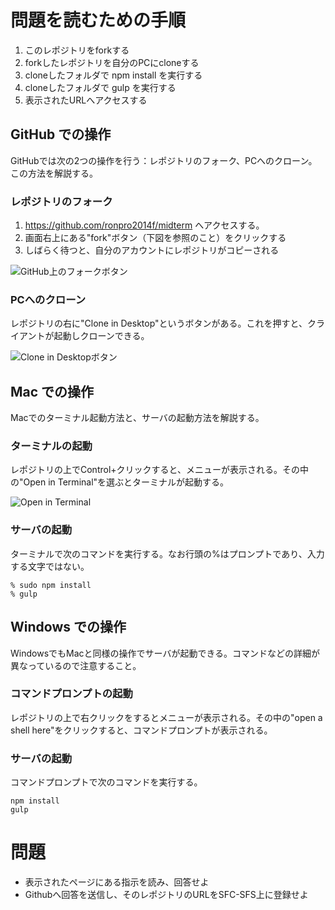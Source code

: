 # 問題を読むための手順

1. このレポジトリをforkする
2. forkしたレポジトリを自分のPCにcloneする
3. cloneしたフォルダで npm install を実行する
4. cloneしたフォルダで gulp を実行する
5. 表示されたURLへアクセスする

## GitHub での操作

GitHubでは次の2つの操作を行う：レポジトリのフォーク、PCへのクローン。この方法を解説する。

### レポジトリのフォーク

1. https://github.com/ronpro2014f/midterm へアクセスする。
2. 画面右上にある"fork"ボタン（下図を参照のこと）をクリックする
3. しばらく待つと、自分のアカウントにレポジトリがコピーされる

![GitHub上のフォークボタン](https://www.evernote.com/shard/s1/sh/d1ac970b-d6a6-4d3a-a967-ca9a79ad1fb9/97fd95ae32297c0c4f2d769d1c0af503/res/822dd804-b13c-4f48-8f9a-63060711763e/skitch.png?resizeSmall&width=832)

### PCへのクローン

レポジトリの右に"Clone in Desktop"というボタンがある。これを押すと、クライアントが起動しクローンできる。

![Clone in Desktopボタン](https://www.evernote.com/shard/s1/sh/9a20a083-25ff-458c-855b-89a0a74df6a2/a2866a809cd8eda8bedb6a01fa27d8d0/res/b4e292d9-aed8-4f00-98bc-cef8f5bff98c/skitch.png)

## Mac での操作

Macでのターミナル起動方法と、サーバの起動方法を解説する。

### ターミナルの起動

レポジトリの上でControl+クリックすると、メニューが表示される。その中の"Open in Terminal"を選ぶとターミナルが起動する。

![Open in Terminal](https://www.evernote.com/shard/s1/sh/64bdcabb-1684-4819-9e33-84962786cc20/c9613dc90098d1b12447956283d235c4/res/c0205152-9b70-42a1-856f-a226e745ca87/skitch.png?resizeSmall&width=832)

### サーバの起動

ターミナルで次のコマンドを実行する。なお行頭の%はプロンプトであり、入力する文字ではない。

    % sudo npm install
    % gulp

## Windows での操作

WindowsでもMacと同様の操作でサーバが起動できる。コマンドなどの詳細が異なっているので注意すること。

### コマンドプロンプトの起動

レポジトリの上で右クリックをするとメニューが表示される。その中の"open a shell here"をクリックすると、コマンドプロンプトが表示される。

### サーバの起動

コマンドプロンプトで次のコマンドを実行する。

    npm install
    gulp

# 問題

* 表示されたページにある指示を読み、回答せよ
* Githubへ回答を送信し、そのレポジトリのURLをSFC-SFS上に登録せよ





